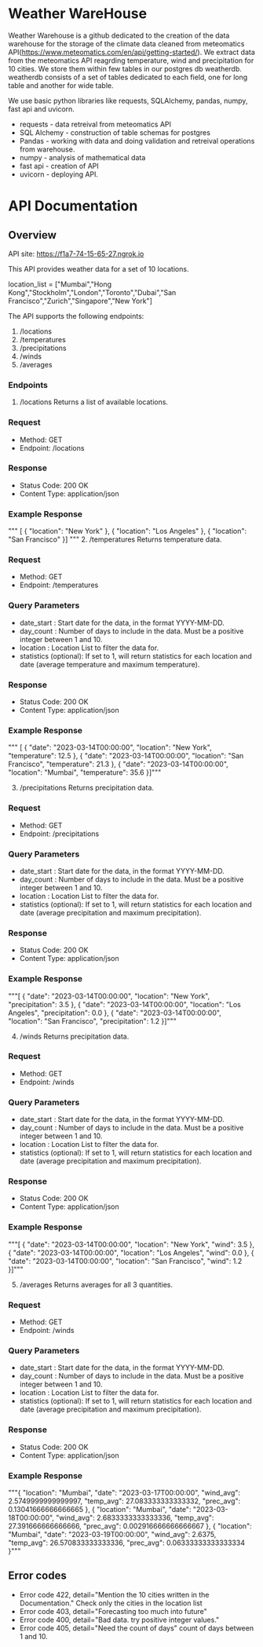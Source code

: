 # Weather WareHouse
Weather Warehouse is a github dedicated to the creation of the data warehouse for the storage of the climate data cleaned from meteomatics API(https://www.meteomatics.com/en/api/getting-started/). We extract data from the meteomatics API reagrding temperature, wind and precipitation for 10 cities. We store them within few tables in our postgres db weatherdb. weatherdb consists of a set of tables dedicated to each field, one for long table and another for wide table. 

We use basic python libraries like requests, SQLAlchemy,  pandas, numpy, fast api and uvicorn.
- requests - data retreival from meteomatics API 
- SQL Alchemy - construction of table schemas for postgres
- Pandas - working with data and doing validation and retreival operations from warehouse.
- numpy - analysis of mathematical data 
- fast api - creation of API
- uvicorn - deploying API.



# API Documentation
## Overview

API site: https://f1a7-74-15-65-27.ngrok.io

This API provides weather data for a set of 10 locations.

location_list = ["Mumbai","Hong Kong","Stockholm","London","Toronto","Dubai","San Francisco","Zurich","Singapore","New York"]

The API supports the following endpoints:

1. /locations
2. /temperatures
3. /precipitations
4. /winds
5. /averages

### Endpoints

1. /locations
Returns a list of available locations.

### Request
- Method: GET
- Endpoint: /locations

### Response
- Status Code: 200 OK
- Content Type: application/json
### Example Response

"""
[    {        "location": "New York"    },    {        "location": "Los Angeles"    },    {        "location": "San Francisco"    }]
"""
2. /temperatures
Returns temperature data.

### Request
- Method: GET
- Endpoint: /temperatures
### Query Parameters
- date_start : Start date for the data, in the format YYYY-MM-DD.
- day_count : Number of days to include in the data. Must be a positive integer between 1 and 10.
- location : Location List to filter the data for.
- statistics (optional): If set to 1, will return statistics for each location and date (average temperature and maximum temperature).
### Response
- Status Code: 200 OK
- Content Type: application/json
### Example Response
"""
[    {        "date": "2023-03-14T00:00:00",        "location": "New York",        "temperature": 12.5    },    {        "date": "2023-03-14T00:00:00",        "location": "San Francisco",        "temperature": 21.3    },    {        "date": "2023-03-14T00:00:00",        "location": "Mumbai",        "temperature": 35.6    }]"""

3. /precipitations
Returns precipitation data.

### Request
- Method: GET
- Endpoint: /precipitations
### Query Parameters
- date_start : Start date for the data, in the format YYYY-MM-DD.
- day_count : Number of days to include in the data. Must be a positive integer between 1 and 10.
- location : Location List to filter the data for.
- statistics (optional): If set to 1, will return statistics for each location and date (average precipitation and maximum precipitation).
### Response
- Status Code: 200 OK
- Content Type: application/json
### Example Response

"""[    {        "date": "2023-03-14T00:00:00",        "location": "New York",        "precipitation": 3.5    },    {        "date": "2023-03-14T00:00:00",        "location": "Los Angeles",        "precipitation": 0.0    },    {        "date": "2023-03-14T00:00:00",        "location": "San Francisco",        "precipitation": 1.2    }]"""

4. /winds
Returns precipitation data.

### Request
- Method: GET
- Endpoint: /winds
### Query Parameters
- date_start : Start date for the data, in the format YYYY-MM-DD.
- day_count : Number of days to include in the data. Must be a positive integer between 1 and 10.
- location : Location List to filter the data for.
- statistics (optional): If set to 1, will return statistics for each location and date (average precipitation and maximum precipitation).
### Response
- Status Code: 200 OK
- Content Type: application/json
### Example Response

"""[    {        "date": "2023-03-14T00:00:00",        "location": "New York",        "wind": 3.5    },    {        "date": "2023-03-14T00:00:00",        "location": "Los Angeles",        "wind": 0.0    },    {        "date": "2023-03-14T00:00:00",        "location": "San Francisco",        "wind": 1.2    }]"""

5. /averages
Returns averages for all 3 quantities.

### Request
- Method: GET
- Endpoint: /winds
### Query Parameters
- date_start : Start date for the data, in the format YYYY-MM-DD.
- day_count : Number of days to include in the data. Must be a positive integer between 1 and 10.
- location : Location List to filter the data for.
- statistics (optional): If set to 1, will return statistics for each location and date (average precipitation and maximum precipitation).
### Response
- Status Code: 200 OK
- Content Type: application/json
### Example Response

"""{
        "location": "Mumbai",
        "date": "2023-03-17T00:00:00",
        "wind_avg": 2.5749999999999997,
        "temp_avg": 27.083333333333332,
        "prec_avg": 0.13041666666666665
    },
    {
        "location": "Mumbai",
        "date": "2023-03-18T00:00:00",
        "wind_avg": 2.6833333333333336,
        "temp_avg": 27.391666666666666,
        "prec_avg": 0.002916666666666667
    },
    {
        "location": "Mumbai",
        "date": "2023-03-19T00:00:00",
        "wind_avg": 2.6375,
        "temp_avg": 26.570833333333336,
        "prec_avg": 0.06333333333333334
    }"""

## Error codes

- Error code 422, detail="Mention the 10 cities written in the Documentation." Check only the cities in the location list
- Error code 403, detail="Forecasting too much into future"
- Error code 400, detail="Bad data. try positive integer values."
- Error code 405, detail="Need the count of days" count of days between 1 and 10. 
